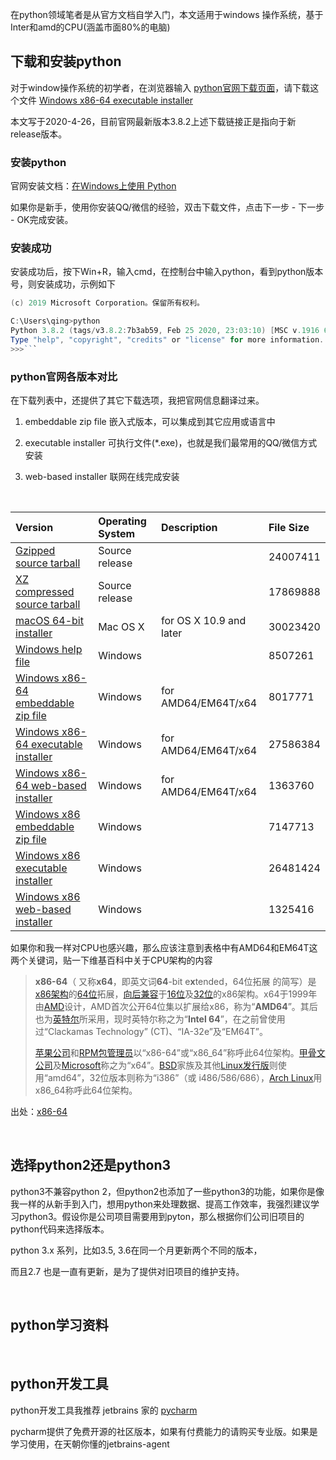 在python领域笔者是从官方文档自学入门，本文适用于windows 操作系统，基于Inter和amd的CPU(涵盖市面80%的电脑)

## 下载和安装python

对于window操作系统的初学者，在浏览器输入 [python官网下载页面](https://www.python.org/downloads/windows/)，请下载这个文件 [Windows x86-64 executable installer](https://www.python.org/ftp/python/3.8.2/python-3.8.2-amd64.exe)

本文写于2020-4-26，目前官网最新版本3.8.2上述下载链接正是指向于新release版本。

### 安装python

官网安装文档：[在Windows上使用 Python](https://docs.python.org/zh-cn/3/using/windows.html)

如果你是新手，使用你安装QQ/微信的经验，双击下载文件，点击下一步 - 下一步 - OK完成安装。

### 安装成功

安装成功后，按下Win+R，输入cmd，在控制台中输入python，看到python版本号，则安装成功，示例如下

```powershell
(c) 2019 Microsoft Corporation。保留所有权利。

C:\Users\qing>python
Python 3.8.2 (tags/v3.8.2:7b3ab59, Feb 25 2020, 23:03:10) [MSC v.1916 64 bit (AMD64)] on win32
Type "help", "copyright", "credits" or "license" for more information.
>>>```
```



### python官网各版本对比

在下载列表中，还提供了其它下载选项，我把官网信息翻译过来。

1. embeddable zip file 嵌入式版本，可以集成到其它应用或语言中

2. executable installer 可执行文件(*.exe)，也就是我们最常用的QQ/微信方式安装

3. web-based installer 联网在线完成安装

   ​      

| Version                                                      | Operating System | Description             | File Size |
| :----------------------------------------------------------- | :--------------- | :---------------------- | :-------- |
| [Gzipped source tarball](https://www.python.org/ftp/python/3.8.2/Python-3.8.2.tgz) | Source release   |                         | 24007411  |
| [XZ compressed source tarball](https://www.python.org/ftp/python/3.8.2/Python-3.8.2.tar.xz) | Source release   |                         | 17869888  |
| [macOS 64-bit installer](https://www.python.org/ftp/python/3.8.2/python-3.8.2-macosx10.9.pkg) | Mac OS X         | for OS X 10.9 and later | 30023420  |
| [Windows help file](https://www.python.org/ftp/python/3.8.2/python382.chm) | Windows          |                         | 8507261   |
| [Windows x86-64 embeddable zip file](https://www.python.org/ftp/python/3.8.2/python-3.8.2-embed-amd64.zip) | Windows          | for AMD64/EM64T/x64     | 8017771   |
| [Windows x86-64 executable installer](https://www.python.org/ftp/python/3.8.2/python-3.8.2-amd64.exe) | Windows          | for AMD64/EM64T/x64     | 27586384  |
| [Windows x86-64 web-based installer](https://www.python.org/ftp/python/3.8.2/python-3.8.2-amd64-webinstall.exe) | Windows          | for AMD64/EM64T/x64     | 1363760   |
| [Windows x86 embeddable zip file](https://www.python.org/ftp/python/3.8.2/python-3.8.2-embed-win32.zip) | Windows          |                         | 7147713   |
| [Windows x86 executable installer](https://www.python.org/ftp/python/3.8.2/python-3.8.2.exe) | Windows          |                         | 26481424  |
| [Windows x86 web-based installer](https://www.python.org/ftp/python/3.8.2/python-3.8.2-webinstall.exe) | Windows          |                         | 1325416   |



如果你和我一样对CPU也感兴趣，那么应该注意到表格中有AMD64和EM64T这两个关键词，贴一下维基百科中关于CPU架构的内容

> **x86-64**（ 又称**x64**，即英文词**64**-bit e**x**tended，64位拓展 的简写）是[x86](https://zh.wikipedia.org/wiki/X86)[架构](https://zh.wikipedia.org/wiki/指令集架構)的[64位](https://zh.wikipedia.org/wiki/64位)拓展，[向后兼容](https://zh.wikipedia.org/wiki/向後相容)于[16位](https://zh.wikipedia.org/wiki/16位)及[32位](https://zh.wikipedia.org/wiki/32位)的x86架构。x64于1999年由[AMD](https://zh.wikipedia.org/wiki/AMD)设计，AMD首次公开64位集以扩展给x86，称为“**AMD64**”。其后也为[英特尔](https://zh.wikipedia.org/wiki/英特爾)所采用，现时英特尔称之为“**Intel 64**”，在之前曾使用过“Clackamas Technology” (CT)、“IA-32e”及“EM64T”。
>
> [苹果公司](https://zh.wikipedia.org/wiki/蘋果公司)和[RPM包管理员](https://zh.wikipedia.org/wiki/RPM套件管理員)以“x86-64”或“x86_64”称呼此64位架构。[甲骨文公司](https://zh.wikipedia.org/wiki/甲骨文公司)及[Microsoft](https://zh.wikipedia.org/wiki/Microsoft)称之为“x64”。[BSD](https://zh.wikipedia.org/wiki/BSD)家族及其他[Linux发行版](https://zh.wikipedia.org/wiki/Linux發行版)则使用“amd64”，32位版本则称为“i386”（或 i486/586/686），[Arch Linux](https://zh.wikipedia.org/wiki/Arch_Linux)用x86_64称呼此64位架构。

出处：[x86-64](https://zh.wikipedia.org/wiki/X86-64)

​     

## 选择python2还是python3

python3不兼容python 2，但python2也添加了一些python3的功能，如果你是像我一样的从新手到入门，想用python来处理数据、提高工作效率，我强烈建议学习python3。假设你是公司项目需要用到pyton，那么根据你们公司旧项目的python代码来选择版本。

python 3.x 系列，比如3.5, 3.6在同一个月更新两个不同的版本，

而且2.7 也是一直有更新，是为了提供对旧项目的维护支持。

​      

## python学习资料



​      

## python开发工具

python开发工具我推荐 jetbrains 家的 [pycharm](https://www.jetbrains.com/pycharm/download/) 

pycharm提供了免费开源的社区版本，如果有付费能力的请购买专业版。如果是学习使用，在天朝你懂的jetbrains-agent

